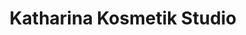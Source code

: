 ---
title: "Katharina Kosmetik Studio"
url: /ludwigshafen-am-rhein/katharina-kosmetik-studio/
shop: Kosmetik
---